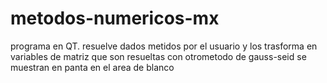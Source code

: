 # metodos-numericos-mx
programa en QT. resuelve dados metidos por el usuario y los trasforma en variables de matriz que son resueltas con  otrometodo de gauss-seid se muestran en panta en el area de blanco
